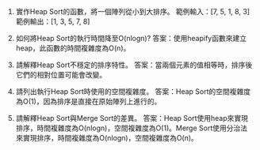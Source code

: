 

1. 實作Heap Sort的函數，將一個陣列從小到大排序。
範例輸入：[7, 5, 1, 8, 3]
範例輸出：[1, 3, 5, 7, 8]

2. 如何將Heap Sort的執行時間降至O(nlogn)?
答案：使用heapify函數來建立heap，此函數的時間複雜度為O(n)。

3. 請解釋Heap Sort不穩定的排序特性。
答案：當兩個元素的值相等時，排序後它們的相對位置可能會改變。

4. 請列出執行Heap Sort時使用的空間複雜度。
答案：Heap Sort的空間複雜度為O(1)，因為排序是直接在原始陣列上進行的。

5. 請解釋Heap Sort與Merge Sort的差異。
答案：Heap Sort使用heap來實現排序，時間複雜度為O(nlogn)，空間複雜度為O(1)。Merge Sort使用分治法來實現排序，時間複雜度為O(nlogn)，空間複雜度為O(n)。